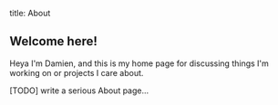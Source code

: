 title: About

## Welcome here!

Heya I'm Damien, and this is my home page for discussing things I'm working on or projects I care about.

[TODO] write a serious About page...
